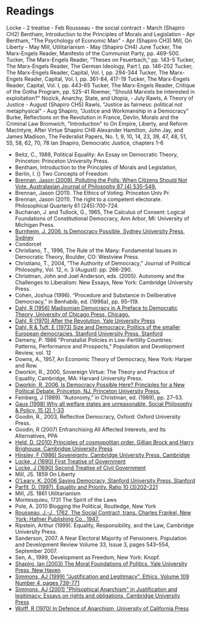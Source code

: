 Readings
========


Locke - 2 treatise - Feb
Rousseau - the social contract - March (Shapiro CH2)
Bentham, Introduction to the Principles of Morals and Legislation - Apr
Bentham, "The Psychology of Economic Man" - Apr (Shapiro CH3)
Mill, On Liberty - May
Mill, Utilitarianism - May (Shapiro CH4)
June
Tucker, The Marx-Engels Reader, Manifesto of the Communist Party, pp. 469-500.
Tucker, The Marx-Engels Reader, “Theses on Feuerbach,” pp. 143-5
Tucker, The Marx-Engels Reader, The German Ideology, Part I, pp. 146-202
Tucker, The Marx-Engels Reader, Capital, Vol. I, pp. 294-344
Tucker, The Marx-Engels Reader, Capital, Vol. I, pp. 361-84, 417-19
Tucker, The Marx-Engels Reader, Capital, Vol. I, pp. 443-65
Tucker, The Marx-Engels Reader, Critique of the Gotha Program, pp. 525-41
Roemer, "Should Marxists be interested in exploitation?"
Nozick, Anarchy, State, and Utopia, - July
Rawls, A Theory of Justice - August (Shapiro CH5)
Rawls, "Justice as fairness: political not metaphysical" - Aug
Shapiro, "Justice and Workmanship in a Democracy"
Burke, Reflections on the Revolution in France,
Devlin, Morals and the Criminal Law
Bromwich, "Introduction" to On Empire, Liberty, and Reform
MacIntyre, After Virtue
Shapiro CH6
Alexander Hamilton, John Jay, and James Madison, The Federalist Papers, No. 1, 9, 10, 14, 23, 39, 47, 48, 51, 55, 58, 62, 70, 78
Ian Shapiro, Democratic Justice, chapters 1-6

- Beitz, C., 1989, Political Equality: An Essay on Democratic Theory, Princeton: Princeton University Press.
- Bentham, Introduction to the Principles of Morals and Legislation,
- Berlin, I. () Two Concepts of Freedom
- [Brennan, Jason (2009). Polluting the Polls: When Citizens Should Not Vote. Australasian Journal of Philosophy 87 (4) 535-549.][brennen2009]
- Brennan, Jason (2011). The Ethics of Voting. Princeton Univ Pr.
- Brennan, Jason (2011). The right to a competent electorate. Philosophical Quarterly 61 (245):700-724.
- Buchanan, J. and Tullock, G., 1965, The Calculus of Consent: Logical Foundations of Constitutional Democracy, Ann Arbor, MI: University of Michigan Press.
- [Burnheim, J. 2006, Is Democracy Possible, Sydney University Press, Sydney][burnheim2006]
- Condorcet
- Christiano, T., 1996, The Rule of the Many: Fundamental Issues in Democratic Theory, Boulder, CO: Westview Press.
- Christiano, T., 2004, “The Authority of Democracy,” Journal of Political Philosophy, Vol. 12, n. 3 (August): pp. 266-290.
- Christman, John and Joel Anderson, eds. (2005). Autonomy and the Challenges to Liberalism: New Essays, New York: Cambridge University Press.
- Cohen, Joshua (1996). “Procedure and Substance in Deliberative Democracy,” in Benhabib, ed. (1996a), pp. 95–119.
- [Dahl, R (1956) Madisonian Democracy in A Preface to Democratic Theory, University of Chicago Press, Chicago.][dahl1956]
- [Dahl, R (1970) After the Revolution, Yale University Press][dahl1970after]
- [Dahl, R & Tuft, E (1973) Size and Democracy: Politics of the smaller European democracies, Stanford University Press, Stanford][dahl1973size]
- Demeny, P. 1986 "Pronatalist Policies in Low-Fertility Countries: Patterns, Performance and Prospects," Population and Development Review, vol. 12
- Downs, A., 1957, An Economic Theory of Democracy, New York: Harper and Row.
- Dworkin, R., 2000, Sovereign Virtue: The Theory and Practice of Equality, Cambridge, MA: Harvard University Press.
- [Dworkin, R. 2006, Is Democracy Possible Here? Principles for a New Political Debate. Princeton, NJ. Princeton University Press.][dworkin2006democracy]
- Feinberg, J (1989). “Autonomy,” in Christman, ed. (1989), pp. 27–53.
- [Gaus (1998) Why all welfare states are unreasonable, Social Philosophy & Policy, 15 (2)  1-33][gaus1998]
- Goodin, R., 2003, Reflective Democracy, Oxford: Oxford University Press.
- Goodin, R (2007) Enfranchising All Affected Interests, and Its Alternatives, PPA
- [Held, D. (2010) Principles of cosmopolitan order. Gillian Brock and Harry Brighouse. Cambridge University Press][held2010princples]
- [Hinsley, F (1986) Sovereignty, Cambridge University Press, Cambridge][hinsley1986sovereignty]
- [Locke, J (1690) First Treatise of Government][locke1690first]
- [Locke, J (1690) Second Treatise of Civil Government][locke1690second]
- Mill, JS. 1859 On Liberty
- [O’Leary, K. 2006 Saving Democracy, Stanford University Press, Stanford][oleary2006saving]
- [Parfit, D. (1997). Equality and Priority. Ratio 10 (3)202–221][parfit1997equity]
- Mill, JS. 1861 Utilitarianism
- Montesquieu, 1731 The Spirit of the Laws
- Pole, A. 2010 Blogging the Political, Routledge, New York
- [Rousseau, J.-J., 1762, The Social Contract, trans. Charles Frankel, New York: Hafner Publishing Co., 1947.][rousseau1762social]
- Ripstein, Arthur (1999). Equality, Responsibility, and the Law, Cambridge University Press.
- Sanderson, 2007. A Near Electoral Majority of Pensioners. Population and Development Review Volume 33, Issue 3, pages 543–554, September 2007.
- Sen, A., 1999, Development as Freedom, New York: Knopf.
- [Shapiro, Ian (2003) The Moral Foundations of Politics, Yale University Press, New Haven][shapiro2003moral]
- [Simmons, AJ (1999) "Justification and Legitimacy", Ethics, Volume 109 Number 4, pages 739-771][simmons1999justification]
- [Simmons, AJ (2001) "Philsophical Anarchism" in Justification and legitimacy: Essays on rights and obligations, Cambridge University Press][simmons2001philsophical]
- [Wolff, R (1970) In Defence of Anarchism, University of California Press][wolff1970defence]

[locke1690first]:First%20Treatise%20of%20Government
[locke1690second]:/Second%20Treatise%20of%20Government.md
[dworkin2006democracy]:Is%20Democracy%20Possible%20Here.md
[burnheim2006]:Is%20Democracy%20Possible.md
[dahl1956]:A%20Preface%20to%20Democratic%20Theory.md
[dahl1973size]:Size%20and%20Democracy
[brennen2009]:Polluting%20the%20Polls.md
[gaus1998]:Why%20all%20welfare%20states%20are%20unreasonable.md
[shapiro2003moral]:Moral%20Foundations%20of%20Politics.md
[parfit1997equity]:Equality%20or%20Priority
[oleary2006saving]:Saving%20Democracy
[hinsley1986sovereignty]:Sovereignty
[held2010princples]:Principles%20of%20Cosmopolitan%20Order.md
[rousseau1762social]:The%20Social%20Contract.md
[simmons1999justification]:Justification%20and%20Legitimacy.md
[simmons2001philsophical]:Philosophical%20Anarchism.md
[wolff1970defence]:In%20Defence%20of%20Anarchism%20Wolff%201970.md
[dahl1970after]:After%20the%20Revolution%20-%20Dahl%201970.md

